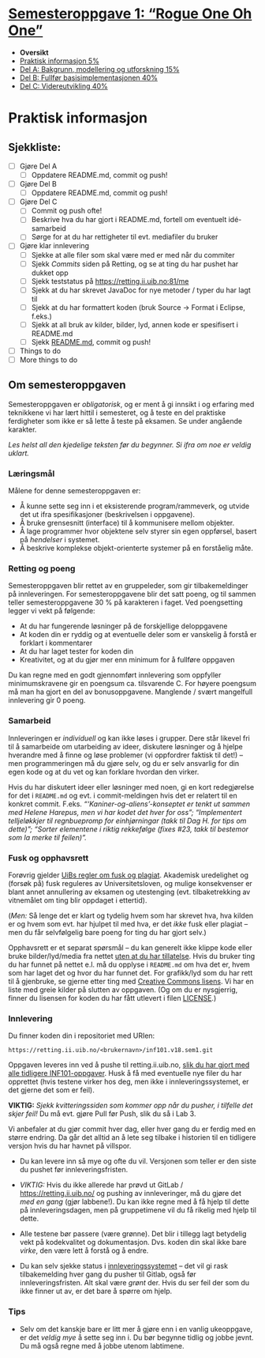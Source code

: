 # [Semesteroppgave 1: “Rogue One Oh One”](https://retting.ii.uib.no/inf101.v18.sem1/blob/master/SEM-1.md)

* **Oversikt**
* [Praktisk informasjon 5%](SEM-1.md#praktisk-informasjon)
* [Del A: Bakgrunn, modellering og utforskning 15%](SEM-1_DEL-A.md)
* [Del B: Fullfør basisimplementasjonen 40%](SEM-1_DEL-B.md)
* [Del C: Videreutvikling 40%](SEM-1_DEL-C.md)


# Praktisk informasjon

## Sjekkliste:

* [ ] Gjøre Del A
   * [ ] Oppdatere README.md, commit og push!
* [ ] Gjøre Del B
   * [ ] Oppdatere README.md, commit og push!
* [ ] Gjøre Del C
   * [ ] Commit og push ofte! 
   * [ ] Beskrive hva du har gjort i README.md, fortell om eventuelt idé-samarbeid
   * [ ] Sørge for at du har rettigheter til evt. mediafiler du bruker 
* [ ] Gjøre klar innlevering
   * [ ] Sjekke at alle filer som skal være med er med når du commiter
   * [ ] Sjekk *Commits* siden på Retting, og se at ting du har pushet har dukket opp
   * [ ] Sjekk teststatus på https://retting.ii.uib.no:81/me
   * [ ] Sjekk at du har skrevet JavaDoc for nye metoder / typer du har lagt til
   * [ ] Sjekk at du har formattert koden (bruk Source → Format i Eclipse, f.eks.)
   * [ ] Sjekk at all bruk av kilder, bilder, lyd, annen kode er spesifisert i README.md
   * [ ] Sjekk [README.md](README.md), commit og push!
* [ ] Things to do
* [ ] More things to do

## Om semesteroppgaven

Semesteroppgaven er *obligatorisk*, og er ment å gi innsikt i og erfaring med
teknikkene vi har lært hittil i semesteret, og å teste en del praktiske
ferdigheter som ikke er så lette å teste på eksamen. Se under angående
karakter. 

*Les helst all den kjedelige teksten før du begynner. Si ifra om noe er veldig uklart.*

### Læringsmål

Målene for denne semesteroppgaven er:

* Å kunne sette seg inn i et eksisterende program/rammeverk, og utvide det ut ifra spesifikasjoner (beskrivelsen i oppgavene).
* Å bruke grensesnitt (interface) til å kommunisere mellom objekter.
* Å lage programmer hvor objektene selv styrer sin egen oppførsel, basert på *hendelser* i systemet.
* Å beskrive komplekse objekt-orienterte systemer på en forståelig måte.

### Retting og poeng
Semesteroppgaven blir rettet av en gruppeleder, som gir tilbakemeldinger på
innleveringen. For semesteroppgavene blir det satt poeng, og til sammen teller
semesteroppgavene 30 % på karakteren i faget. Ved poengsetting legger vi vekt
på følgende:

* At du har fungerende løsninger på de forskjellige deloppgavene
* At koden din er ryddig og at eventuelle deler som er vanskelig å forstå er forklart i kommentarer
* At du har laget tester for koden din
* Kreativitet, og at du gjør mer enn minimum for å fullføre oppgaven

Du kan regne med en godt gjennomført innlevering som oppfyller minimumskravene gir en
poengsum ca. tilsvarende C. For høyere poengsum må man ha gjort en del av bonusoppgavene. Manglende /
svært mangelfull innlevering gir 0 poeng.

### Samarbeid

Innleveringen er *individuell* og kan ikke løses i grupper. Dere står likevel fri
til å samarbeide om utarbeiding av ideer, diskutere løsninger og å hjelpe
hverandre med å finne og løse problemer (vi oppfordrer faktisk til det!) – men programmeringen må du gjøre selv, og du er selv ansvarlig for din egen kode og at du vet og kan forklare hvordan den virker.

Hvis du har diskutert ideer eller løsninger med noen, gi en kort redegjørelse for det i `README.md` og evt. i commit-meldingen hvis det er relatert til en konkret commit. F.eks. *“‘Kaniner-og-aliens’-konseptet er tenkt ut sammen med Helene Harepus, men vi har kodet det hver for oss”; “Implementert telljeløkkjer til regnbuepromp for einhjørningar (takk til Dag H. for tips om dette)”; “Sorter elementene i riktig rekkefølge (fixes #23, takk til bestemor som la merke til feilen)”.*

### Fusk og opphavsrett
Forøvrig gjelder [UiBs regler om fusk og plagiat](http://www.uib.no/studiekvalitet/77864/fusk-hva-er-det-og-hvilke-konsekvenser-f%C3%A5r-det-deg-som-student). Akademisk uredelighet og (forsøk på) fusk reguleres av Universitetsloven, og mulige konsekvenser er blant annet annullering av eksamen og utestenging (evt. tilbaketrekking av vitnemålet om ting blir oppdaget i ettertid).

(*Men:* Så lenge det er klart og tydelig hvem som har skrevet hva, hva kilden er og hvem som evt. har hjulpet til med hva, er det *ikke* fusk eller plagiat – men du får selvfølgelig bare poeng for ting du har gjort selv.)

Opphavsrett er et separat spørsmål – du kan generelt ikke klippe kode eller bruke bilder/lyd/media fra nettet [uten at du har tillatelse](https://retting.ii.uib.no/inf101/inf101.v18/wikis/opphavsrett-lisenser). Hvis du bruker ting du har funnet på nettet e.l. må du opplyse i `README.md` om hva det er, hvem som har laget det og hvor du har funnet det. For grafikk/lyd som du har rett til å gjenbruke, se gjerne etter ting med [Creative Commons lisens](https://creativecommons.org/licenses/). Vi har en liste med greie kilder på slutten av oppgaven. (Og om du er nysgjerrig, finner du lisensen for koden du har fått utlevert i filen [LICENSE](LICENSE).)

### Innlevering
 Du finner koden din i repositoriet med URIen:

    https://retting.ii.uib.no/<brukernavn>/inf101.v18.sem1.git

Oppgaven leveres inn ved å pushe til retting.ii.uib.no, [slik du har gjort med alle tidligere INF101-oppgaver](https://retting.ii.uib.no/inf101/inf101.v18/wikis/hente-levere-oppgaver). Husk å få med eventuelle nye filer du har opprettet (hvis testene virker hos deg, men ikke i innleveringssystemet, er det gjerne det som er feil).

**VIKTIG:** *Sjekk kvitteringssiden som kommer opp når du pusher, i tilfelle det skjer feil!* Du må evt. gjøre Pull før Push, slik du så i Lab 3.

Vi anbefaler at du gjør commit hver dag, eller hver gang du er ferdig med en
større endring. Da går det alltid an å lete seg tilbake i historien til en
tidligere versjon hvis du har havnet på villspor.


* Du kan levere inn så mye og ofte du vil. Versjonen som teller er den siste du
  pushet før innleveringsfristen.

* *VIKTIG:* Hvis du ikke allerede har prøvd ut GitLab / https://retting.ii.uib.no/ og pushing av
  innleveringer, må du gjøre det *med en gang* (gjør labbene!). Du kan ikke regne med å få hjelp til
  dette på innleveringsdagen, men på gruppetimene vil du få rikelig med hjelp
  til dette.

* Alle testene bør passere (være grønne). Det blir i tillegg lagt betydelig
  vekt på kodekvalitet og dokumentasjon. Dvs. koden din skal ikke bare *virke*,
  den være lett å forstå og å endre.

* Du kan selv sjekke status i
  [innleveringssystemet](http://retting.ii.uib.no:81/) – det vil gi rask
  tilbakemelding hver gang du pusher til Gitlab, også før innleveringsfristen.
  Alt skal være *grønt* der. Hvis du ser feil der som du ikke finner ut av, er det bare å spørre om hjelp.
 

### Tips

* Selv om det kanskje bare er litt mer å gjøre enn i en vanlig ukeoppgave, er
  det *veldig mye* å sette seg inn i. Du bør begynne tidlig og jobbe jevnt. Du må
  også regne med å jobbe utenom labtimene.
